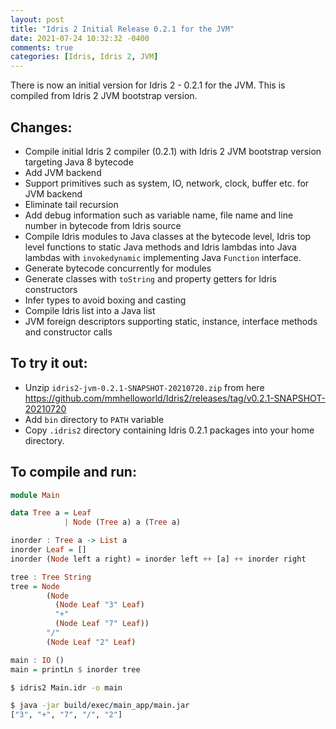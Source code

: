 ```yaml
---
layout: post
title: "Idris 2 Initial Release 0.2.1 for the JVM"
date: 2021-07-24 10:32:32 -0400
comments: true
categories: [Idris, Idris 2, JVM]
---
```


There is now an initial version for Idris 2 - 0.2.1 for the JVM. This is compiled from Idris 2 JVM bootstrap version.

## Changes:
* Compile initial Idris 2 compiler (0.2.1) with Idris 2 JVM bootstrap version targeting Java 8 bytecode
* Add JVM backend
* Support primitives such as system, IO, network, clock, buffer etc. for JVM backend
* Eliminate tail recursion
* Add debug information such as variable name, file name and line number in bytecode from Idris source
* Compile Idris modules to Java classes at the bytecode level, Idris top level functions to static Java methods and Idris lambdas into Java lambdas with `invokedynamic` implementing Java `Function` interface.
* Generate bytecode concurrently for modules
* Generate classes with `toString` and property getters for Idris constructors
* Infer types to avoid boxing and casting
* Compile Idris list into a Java list
* JVM foreign descriptors supporting static, instance, interface methods and constructor calls

## To try it out:
* Unzip `idris2-jvm-0.2.1-SNAPSHOT-20210720.zip` from here https://github.com/mmhelloworld/Idris2/releases/tag/v0.2.1-SNAPSHOT-20210720
* Add `bin` directory to `PATH` variable
* Copy `.idris2` directory containing Idris 0.2.1 packages into your home directory.

## To compile and run:
```haskell
module Main

data Tree a = Leaf
            | Node (Tree a) a (Tree a)

inorder : Tree a -> List a
inorder Leaf = []
inorder (Node left a right) = inorder left ++ [a] ++ inorder right

tree : Tree String
tree = Node
        (Node
          (Node Leaf "3" Leaf)
          "+"
          (Node Leaf "7" Leaf))
        "/"
        (Node Leaf "2" Leaf)

main : IO ()
main = printLn $ inorder tree
```

```bash
$ idris2 Main.idr -o main

$ java -jar build/exec/main_app/main.jar
["3", "+", "7", "/", "2"]
```
